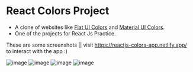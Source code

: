 # React Colors Project

-  A clone of websites like [Flat UI Colors](https://flatuicolors.com/) and [Material UI Colors](http://materialuicolors.co/?utm_source=launchers).
-  One of the projects for React Js Practice.

These are some screenshots || visit https://reactjs-colors-app.netlify.app/ to interact with the app :)

![image](https://i.ibb.co/nnQjjHG/Home.png)
![image](https://i.ibb.co/JvGfjw3/COlor-Palette.png)
![image](https://i.ibb.co/Htd9KpY/create-Pal.png)
![image](https://i.ibb.co/FWVMz8S/single-Resp.png)
